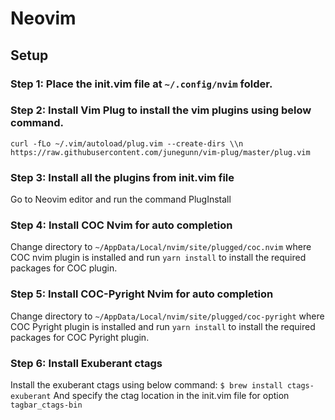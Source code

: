 # Neovim

## Setup

### Step 1: Place the init.vim file at `~/.config/nvim` folder.

### Step 2: Install Vim Plug to install the vim plugins using below command.
```
curl -fLo ~/.vim/autoload/plug.vim --create-dirs \\n    https://raw.githubusercontent.com/junegunn/vim-plug/master/plug.vim
```

### Step 3: Install all the plugins from init.vim file
Go to Neovim editor and run the command PlugInstall

### Step 4: Install COC Nvim for auto completion
Change directory to `~/AppData/Local/nvim/site/plugged/coc.nvim` where COC nvim plugin is installed and run `yarn install` to install the required packages for COC plugin.

### Step 5: Install COC-Pyright Nvim for auto completion
Change directory to `~/AppData/Local/nvim/site/plugged/coc-pyright` where COC Pyright plugin is installed and run `yarn install` to install the required packages for COC Pyright plugin.

### Step 6: Install Exuberant ctags
Install the exuberant ctags using below command:
`$ brew install ctags-exuberant`
And specify the ctag location in the init.vim file for option `tagbar_ctags-bin`
